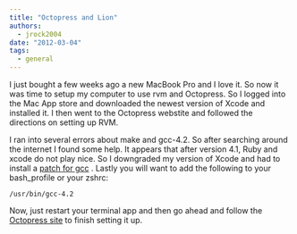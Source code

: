 ```yaml
---
title: "Octopress and Lion"
authors:
  - jrock2004
date: "2012-03-04"
tags:
  - general
---
```


I just bought a few weeks ago a new MacBook Pro and I love it. So now it was time to setup my computer to use rvm and Octopress. So I logged into the Mac App store and downloaded the newest version of Xcode and installed it. I then went to the Octopress webstite and followed the directions on setting up RVM.

I ran into several errors about make and gcc-4.2. So after searching around the internet I found some help. It appears that after version 4.1, Ruby and xcode do not play nice. So I downgraded my version of Xcode and had to install a [patch for gcc](https://github.com/kennethreitz/osx-gcc-installer/downloads) . Lastly you will want to add the following to your bash\_profile or your zshrc:

```
/usr/bin/gcc-4.2
```

Now, just restart your terminal app and then go ahead and follow the [Octopress site](http://octopress.org/docs/setup/) to finish setting it up.
